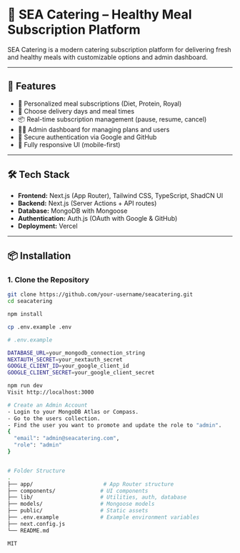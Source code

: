 # 🥗 SEA Catering – Healthy Meal Subscription Platform

SEA Catering is a modern catering subscription platform for delivering fresh and healthy meals with customizable options and admin dashboard.

---

## 🚀 Features

- 🍱 Personalized meal subscriptions (Diet, Protein, Royal)
- 📆 Choose delivery days and meal times
- 📦 Real-time subscription management (pause, resume, cancel)
- 👨‍🍳 Admin dashboard for managing plans and users
- 🔐 Secure authentication via Google and GitHub
- 📱 Fully responsive UI (mobile-first)

---

## 🛠 Tech Stack

- **Frontend:** Next.js (App Router), Tailwind CSS, TypeScript, ShadCN UI
- **Backend:** Next.js (Server Actions + API routes)
- **Database:** MongoDB with Mongoose
- **Authentication:** Auth.js (OAuth with Google & GitHub)
- **Deployment:** Vercel

---

## 📦 Installation

### 1. Clone the Repository

```bash
git clone https://github.com/your-username/seacatering.git
cd seacatering

npm install

cp .env.example .env

# .env.example

DATABASE_URL=your_mongodb_connection_string
NEXTAUTH_SECRET=your_nextauth_secret
GOOGLE_CLIENT_ID=your_google_client_id
GOOGLE_CLIENT_SECRET=your_google_client_secret

npm run dev
Visit http://localhost:3000

# Create an Admin Account
- Login to your MongoDB Atlas or Compass.
- Go to the users collection.
- Find the user you want to promote and update the role to "admin".
{
  "email": "admin@seacatering.com",
  "role": "admin"
}


# Folder Structure
.
├── app/                      # App Router structure
├── components/              # UI components
├── lib/                     # Utilities, auth, database
├── models/                  # Mongoose models
├── public/                  # Static assets
├── .env.example             # Example environment variables
├── next.config.js
└── README.md

MIT 